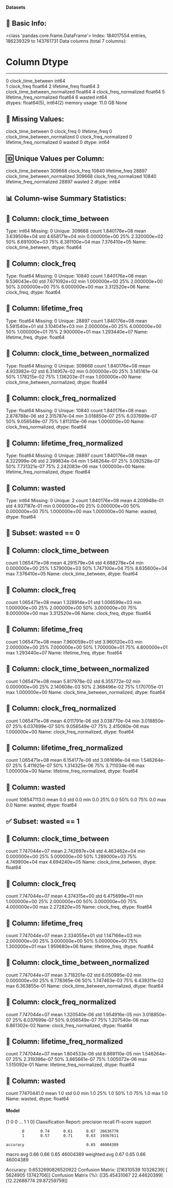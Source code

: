 #### Datasets

🧾 Basic Info:
------------------------------------------------------------
<class 'pandas.core.frame.DataFrame'>
Index: 184017554 entries, 186239329 to 143761731
Data columns (total 7 columns):
 #   Column                         Dtype  
---  ------                         -----  
 0   clock_time_between             int64  
 1   clock_freq                     float64
 2   lifetime_freq                  float64
 3   clock_time_between_normalized  float64
 4   clock_freq_normalized          float64
 5   lifetime_freq_normalized       float64
 6   wasted                         int64  
dtypes: float64(5), int64(2)
memory usage: 11.0 GB
None

📌 Missing Values:
------------------------------------------------------------
clock_time_between               0
clock_freq                       0
lifetime_freq                    0
clock_time_between_normalized    0
clock_freq_normalized            0
lifetime_freq_normalized         0
wasted                           0
dtype: int64

🆔 Unique Values per Column:
------------------------------------------------------------
clock_time_between               309668
clock_freq                        10840
lifetime_freq                     28897
clock_time_between_normalized    309668
clock_freq_normalized             10840
lifetime_freq_normalized          28897
wasted                                2
dtype: int64

📊 Column-wise Summary Statistics:
------------------------------------------------------------

🔹 Column: clock_time_between
----------------------------------------
Type: int64
Missing: 0
Unique: 309668
count    1.840176e+08
mean     3.639508e+04
std      4.658171e+04
min      0.000000e+00
25%      2.320000e+02
50%      8.691000e+03
75%      8.381100e+04
max      7.376410e+05
Name: clock_time_between, dtype: float64

🔹 Column: clock_freq
----------------------------------------
Type: float64
Missing: 0
Unique: 10840
count    1.840176e+08
mean     9.536043e+00
std      7.671092e+02
min      1.000000e+00
25%      2.000000e+00
50%      3.000000e+00
75%      6.000000e+00
max      3.312520e+06
Name: clock_freq, dtype: float64

🔹 Column: lifetime_freq
----------------------------------------
Type: float64
Missing: 0
Unique: 28897
count    1.840176e+08
mean     5.591540e+01
std      3.104041e+03
min      2.000000e+00
25%      4.000000e+00
50%      1.000000e+01
75%      2.900000e+01
max      1.293440e+07
Name: lifetime_freq, dtype: float64

🔹 Column: clock_time_between_normalized
----------------------------------------
Type: float64
Missing: 0
Unique: 309668
count    1.840176e+08
mean     4.933982e-02
std      6.314957e-02
min      0.000000e+00
25%      3.145161e-04
50%      1.178215e-02
75%      1.136203e-01
max      1.000000e+00
Name: clock_time_between_normalized, dtype: float64

🔹 Column: clock_freq_normalized
----------------------------------------
Type: float64
Missing: 0
Unique: 10840
count    1.840176e+08
mean     2.878788e-06
std      2.315787e-04
min      3.018850e-07
25%      6.037699e-07
50%      9.056549e-07
75%      1.811310e-06
max      1.000000e+00
Name: clock_freq_normalized, dtype: float64

🔹 Column: lifetime_freq_normalized
----------------------------------------
Type: float64
Missing: 0
Unique: 28897
count    1.840176e+08
mean     4.322999e-06
std      2.399834e-04
min      1.546264e-07
25%      3.092528e-07
50%      7.731321e-07
75%      2.242083e-06
max      1.000000e+00
Name: lifetime_freq_normalized, dtype: float64

🔹 Column: wasted
----------------------------------------
Type: int64
Missing: 0
Unique: 2
count    1.840176e+08
mean     4.209948e-01
std      4.937187e-01
min      0.000000e+00
25%      0.000000e+00
50%      0.000000e+00
75%      1.000000e+00
max      1.000000e+00
Name: wasted, dtype: float64

🚫 Subset: wasted == 0
------------------------------------------------------------

🔹 Column: clock_time_between
----------------------------------------
count    1.065471e+08
mean     4.291579e+04
std      4.688278e+04
min      0.000000e+00
25%      1.579000e+03
50%      1.747100e+04
75%      8.635600e+04
max      7.376410e+05
Name: clock_time_between, dtype: float64

🔹 Column: clock_freq
----------------------------------------
count    1.065471e+08
mean     1.328914e+01
std      1.006599e+03
min      1.000000e+00
25%      2.000000e+00
50%      3.000000e+00
75%      8.000000e+00
max      3.312520e+06
Name: clock_freq, dtype: float64

🔹 Column: lifetime_freq
----------------------------------------
count    1.065471e+08
mean     7.960059e+01
std      3.960120e+03
min      2.000000e+00
25%      7.000000e+00
50%      1.700000e+01
75%      4.800000e+01
max      1.293440e+07
Name: lifetime_freq, dtype: float64

🔹 Column: clock_time_between_normalized
----------------------------------------
count    1.065471e+08
mean     5.817978e-02
std      6.355772e-02
min      0.000000e+00
25%      2.140608e-03
50%      2.368496e-02
75%      1.170705e-01
max      1.000000e+00
Name: clock_time_between_normalized, dtype: float64

🔹 Column: clock_freq_normalized
----------------------------------------
count    1.065471e+08
mean     4.011791e-06
std      3.038770e-04
min      3.018850e-07
25%      6.037699e-07
50%      9.056549e-07
75%      2.415080e-06
max      1.000000e+00
Name: clock_freq_normalized, dtype: float64

🔹 Column: lifetime_freq_normalized
----------------------------------------
count    1.065471e+08
mean     6.154177e-06
std      3.061696e-04
min      1.546264e-07
25%      5.411925e-07
50%      1.314325e-06
75%      3.711034e-06
max      1.000000e+00
Name: lifetime_freq_normalized, dtype: float64

🔹 Column: wasted
----------------------------------------
count    106547113.0
mean             0.0
std              0.0
min              0.0
25%              0.0
50%              0.0
75%              0.0
max              0.0
Name: wasted, dtype: float64

✅ Subset: wasted == 1
------------------------------------------------------------

🔹 Column: clock_time_between
----------------------------------------
count    7.747044e+07
mean     2.742697e+04
std      4.463462e+04
min      0.000000e+00
25%      5.000000e+00
50%      1.289000e+03
75%      4.749900e+04
max      4.694240e+05
Name: clock_time_between, dtype: float64

🔹 Column: clock_freq
----------------------------------------
count    7.747044e+07
mean     4.374315e+00
std      6.475699e+01
min      1.000000e+00
25%      2.000000e+00
50%      3.000000e+00
75%      4.000000e+00
max      2.272820e+05
Name: clock_freq, dtype: float64

🔹 Column: lifetime_freq
----------------------------------------
count    7.747044e+07
mean     2.334055e+01
std      1.147166e+03
min      2.000000e+00
25%      3.000000e+00
50%      5.000000e+00
75%      1.300000e+01
max      1.959680e+06
Name: lifetime_freq, dtype: float64

🔹 Column: clock_time_between_normalized
----------------------------------------
count    7.747044e+07
mean     3.718201e-02
std      6.050995e-02
min      0.000000e+00
25%      6.778365e-06
50%      1.747463e-03
75%      6.439311e-02
max      6.363855e-01
Name: clock_time_between_normalized, dtype: float64

🔹 Column: clock_freq_normalized
----------------------------------------
count    7.747044e+07
mean     1.320540e-06
std      1.954916e-05
min      3.018850e-07
25%      6.037699e-07
50%      9.056549e-07
75%      1.207540e-06
max      6.861302e-02
Name: clock_freq_normalized, dtype: float64

🔹 Column: lifetime_freq_normalized
----------------------------------------
count    7.747044e+07
mean     1.804533e-06
std      8.869110e-05
min      1.546264e-07
25%      2.319396e-07
50%      3.865661e-07
75%      1.005072e-06
max      1.515092e-01
Name: lifetime_freq_normalized, dtype: float64

🔹 Column: wasted
----------------------------------------
count    77470441.0
mean            1.0
std             0.0
min             1.0
25%             1.0
50%             1.0
75%             1.0
max             1.0
Name: wasted, dtype: float64
#### Model
[1 0 0 ... 1 1 0]
Classification Report:
              precision    recall  f1-score   support

           0       0.74      0.61      0.67  26636778
           1       0.57      0.71      0.63  19367611

    accuracy                           0.65  46004389
   macro avg       0.66      0.66      0.65  46004389
weighted avg       0.67      0.65      0.66  46004389

Accuracy: 0.6532690826520922
Confusion Matrix:
[[16310539 10326239]
 [ 5624905 13742706]]
Confusion Matrix (%):
[[35.45431067 22.44620399]
 [12.22688774 29.87259759]]
